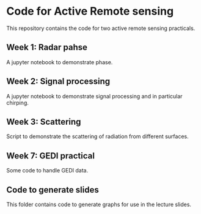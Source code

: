 # Code for Active Remote sensing

This repository contains the code for two active remote sensing practicals.


## Week 1: Radar pahse

A jupyter notebook to demonstrate phase.


## Week 2: Signal processing

A jupyter notebook to demonstrate signal processing and in particular chirping.


## Week 3: Scattering

Script to demonstrate the scattering of radiation from different surfaces.


## Week 7: GEDI practical

Some code to handle GEDI data.




## Code to generate slides

This folder contains code to generate graphs for use in the lecture slides.


